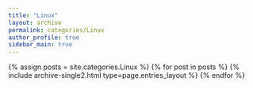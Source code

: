 ```yaml
---
title: "Linux"
layout: archive
permalink: categories/Linux
author_profile: true
sidebar_main: true
---
```

{% assign posts = site.categories.Linux %} {% for post in posts %} {% include archive-single2.html type=page.entries_layout %} {% endfor %}
